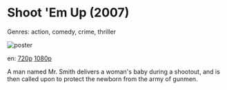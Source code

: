 # Shoot 'Em Up (2007)

Genres: action, comedy, crime, thriller

![poster](http://image.tmdb.org/t/p/w500/44SYjI4rV7tjYhRPzMRUj5UjDYJ.jpg)

en:
  [720p](magnet:?xt=urn:btih:81B0239DDE71C78C423DFE035775B0759822055F&tr=udp://glotorrents.pw:6969/announce&tr=udp://tracker.opentrackr.org:1337/announce&tr=udp://torrent.gresille.org:80/announce&tr=udp://tracker.openbittorrent.com:80&tr=udp://tracker.coppersurfer.tk:6969&tr=udp://tracker.leechers-paradise.org:6969&tr=udp://p4p.arenabg.ch:1337&tr=udp://tracker.internetwarriors.net:1337)
  [1080p](magnet:?xt=urn:btih:419FD1300E73D809265A54DBA703ADF69542B7F9&tr=udp://glotorrents.pw:6969/announce&tr=udp://tracker.opentrackr.org:1337/announce&tr=udp://torrent.gresille.org:80/announce&tr=udp://tracker.openbittorrent.com:80&tr=udp://tracker.coppersurfer.tk:6969&tr=udp://tracker.leechers-paradise.org:6969&tr=udp://p4p.arenabg.ch:1337&tr=udp://tracker.internetwarriors.net:1337)
  


A man named Mr. Smith delivers a woman's baby during a shootout, and is then called upon to protect the newborn from the army of gunmen.